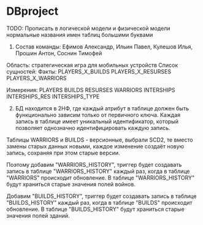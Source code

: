 # DBproject
TODO:
Прописать в логической модели и физической модели нормальные названия имен таблиц большими буквами 

1. Состав команды: Ефимов Александр, Ильин Павел, Кулешов Илья, Прошин Антон, Соснин Тимофей

Область: стратегическая игра для мобильных устройств
Список сущностей: 
Факты: 
PLAYERS_X_BUILDS
PLAYERS_X_RESURSES 
PLAYERS_X_WARRIORS

Измерения: 
PLAYERS
BUILDS
RESURSES
WARRIORS
INTERSHIPS
INTERSHIPS_RES
INTERSHIPS_TYPE

2. БД находится в 2НФ, где каждый атрибут в таблице должен быть функционально зависим только от первичного ключа. Каждая запись в таблице имеет уникальный идентификатор, который позволяет однозначно идентифицировать каждую запись.

Таблицы WARRIORS и BUILDS - версионные, выбрали SCD2, те вместо замены старых данных новыми, каждое изменение создаёт новую запись, сохраняя при этом старые версии.

Поэтому добавим "WARRIORS_HISTORY", триггер будет создавать запись в таблице "WARRIORS_HISTORY" каждый раз, когда в таблице "WARRIORS" происходит обновление. В таблице "WARRIORS_HISTORY" будут храниться старые значения полей войнов.

Добавим "BUILDS_HISTORY", триггер будет создавать запись в таблице "BUILDS_HISTORY" каждый раз, когда в таблице "BUILDS" происходит обновление. В таблице "BUILDS_HISTORY" будут храниться старые значения полей зданий.
